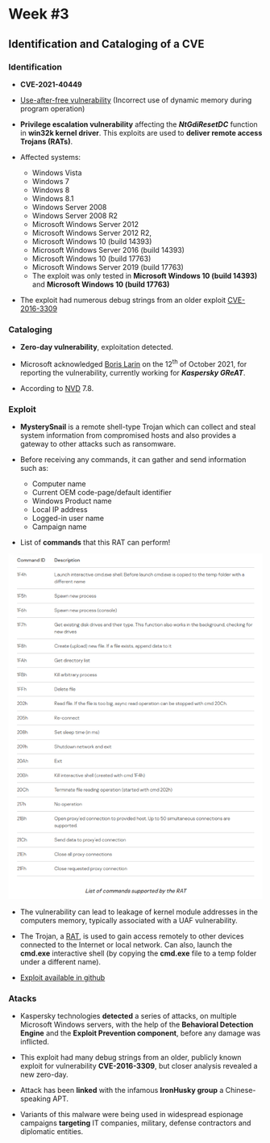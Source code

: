 # **Week #3**

## **Identification and Cataloging of a CVE**

### **Identification**
- **CVE-2021-40449**

- [Use-after-free vulnerability](https://encyclopedia.kaspersky.com/glossary/use-after-free/) (Incorrect use of dynamic memory during program operation)

- **Privilege escalation vulnerability** affecting the ***NtGdiResetDC*** function in **win32k kernel driver**. This exploits are used to **deliver remote access Trojans (RATs)**.

-  Affected systems:
   - Windows Vista
   - Windows 7
   - Windows 8
   - Windows 8.1
   - Windows Server 2008
   - Windows Server 2008 R2
   - Microsoft Windows Server 2012
   - Microsoft Windows Server 2012 R2,
   - Microsoft Windows 10 (build 14393)
   - Microsoft Windows Server 2016 (build 14393)
   - Microsoft Windows 10 (build 17763)
   - Microsoft Windows Server 2019 (build 17763)
   - The exploit was only tested in **Microsoft Windows 10 (build 14393)** and **Microsoft Windows 10 (build 17763)**

- The exploit had numerous debug strings from an older exploit [CVE-2016-3309](https://github.com/siberas/CVE-2016-3309_Reloaded/)

### **Cataloging**

- **Zero-day vulnerability**, exploitation detected.

- Microsoft acknowledged [Boris Larin](https://twitter.com/oct0xor) on the 12<sup>th</sup> of October 2021, for reporting the vulnerability, currently working for ***Kaspersky GReAT***.

- According to [NVD](https://nvd.nist.gov/vuln/detail/CVE-2021-40449#match-7025675) 7.8.


### **Exploit**

- **MysterySnail** is a remote shell-type Trojan which can collect and steal system information from compromised hosts and also provides a gateway to other attacks such as ransomware.

- Before receiving any commands, it can gather and send information such as:
    - Computer name
    - Current OEM code-page/default identifier
    - Windows Product name
    - Local IP address
    - Logged-in user name
    - Campaign name

- List of **commands** that this RAT can perform!


![Rat Commands List](img/Week3/Rat_Commands.png)

- The vulnerability can lead to leakage of kernel module addresses in the computers memory, typically associated with a UAF vulnerability.

- The Trojan, a [RAT](https://encyclopedia.kaspersky.com/glossary/rat-remote-access-tools/), is used to gain access remotely to other devices connected to the Internet or local network. Can also, launch the **cmd.exe** interactive shell (by copying the **cmd.exe** file to a temp folder under a different name).

- [Exploit available in github](https://github.com/ly4k/CallbackHell)


### **Atacks**

- Kaspersky technologies **detected** a series of attacks, on multiple Microsoft Windows servers, with the help of the **Behavioral Detection Engine** and the **Exploit Prevention component**, before any damage was inflicted.

- This exploit had many debug strings from an older, publicly known exploit for vulnerability **CVE-2016-3309**, but closer analysis revealed a new zero-day.

- Attack has been **linked** with the infamous **IronHusky group** a Chinese-speaking APT.

- Variants of this malware were being used in widespread espionage campaigns **targeting** IT companies, military, defense contractors and diplomatic entities.  
